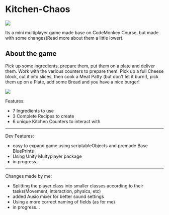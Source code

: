 # Kitchen-Chaos
![](https://cdn.cloudflare.steamstatic.com/steam/apps/2275820/header.jpg)

Its a mini multiplayer game made base on CodeMonkey Course, but made with some changes(Read more about them a little lower).

## About the game

Pick up some ingredients, prepare them, put them on a plate and deliver them.
Work with the various counters to prepare them.
Pick up a full Cheese block, cut it into slices, then cook a Meat Patty (but don't let it burn!), pick them up on a Plate, add some Bread and you have a nice burger!

![](https://cdn.cloudflare.steamstatic.com/steam/apps/2275820/ss_75a91a2747cdb1e0500f76b7c5776741a96670cb.600x338.jpg)

Features:
- 7 Ingredients to use
- 3 Complete Recipes to create
- 6 unique Kitchen Counters to interact with

-------------

Dev Features:
- easy to expand game using scriptableObjects and premade Base BluePrints
- Using Unity Multyplayer package
- in progress...


-------------

Changes made by me:
- Splitting the player class into smaller classes according to their tasks(Movement, interaction, physics, etc)
- added Ausio mixer for better sound settings 
- Using a more correct naming of fields (as for me)
- in progress...
